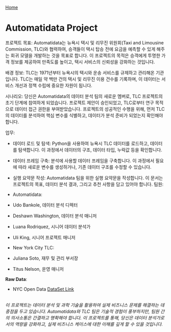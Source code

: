 [Home](README.md)

# Automatidata Project

프로젝트 목표:
Automatidata는 뉴욕시 택시 및 리무진 위원회(Taxi and Limousine Commission, TLC)와 협력하여, 승객들이 택시 탑승 전에 요금을 예측할 수 있게 해주는 회귀 모델을 개발하는 것을 목표로 합니다. 이 프로젝트의 목적은 승객에게 투명한 가격 정보를 제공하여 만족도를 높이고, 택시 서비스의 신뢰성을 강화하는 것입니다.

배경 정보:
TLC는 1971년부터 뉴욕시의 택시와 운송 서비스를 규제하고 관리해온 기관입니다. TLC는 매일 약 백만 건의 택시 및 리무진 이용 건수를 기록하며, 이 데이터는 서비스 개선과 정책 수립에 중요한 자원이 됩니다.

시나리오:
당신은 Automatidata의 데이터 분석 팀의 새로운 멤버로, TLC 프로젝트의 초기 단계에 참여하게 되었습니다. 프로젝트 제안이 승인되었고, TLC로부터 연구 목적으로 데이터 접근 권한을 부여받았습니다. 프로젝트의 성공적인 수행을 위해, 먼저 TLC의 데이터를 분석하여 핵심 변수를 식별하고, 데이터가 분석 준비가 되었는지 확인해야 합니다.

업무:

* 데이터 로드 및 탐색: Python을 사용하여 뉴욕시 TLC 데이터를 로드하고, 데이터를 탐색합니다. 이 과정에서 데이터의 구조, 데이터 타입, 누락값 등을 확인합니다.
* 데이터 프레임 구축: 분석에 사용할 데이터 프레임을 구축합니다. 이 과정에서 필요에 따라 새로운 변수를 생성하거나, 기존 데이터 구조를 수정할 수 있습니다.
* 실행 요약문 작성: Automatidata 팀을 위한 실행 요약문을 작성합니다. 이 문서는 프로젝트의 목표, 데이터 분석 결과, 그리고 추천 사항을 담고 있어야 합니다.
팀원:

* Automatidata:
 * Udo Bankole, 데이터 분석 디렉터
 * Deshawn Washington, 데이터 분석 매니저
 * Luana Rodriquez, 시니어 데이터 분석가
 * Uli King, 시니어 프로젝트 매니저
* New York City TLC:
 * Juliana Soto, 재무 및 관리 부서장
 * Titus Nelson, 운영 매니저

**Raw Data**: <br>
* NYC Open Data [DataSet Link](https://data.cityofnewyork.us/Transportation/2017-Yellow-Taxi-Trip-Data/biws-g3hs/about_data)

<br>
<i>이 프로젝트는 데이터 분석 및 과학 기술을 활용하여 실제 비즈니스 문제를 해결하는 데 중점을 두고 있습니다. Automatidata와 TLC 팀은 기술적 경험이 풍부하지만, 팀원 간의 의사소통은 간결하고 명확해야 합니다. 이 프로젝트를 통해, 당신은 데이터 분석가로서의 역량을 강화하고, 실제 비즈니스 케이스에 대한 이해를 깊게 할 수 있을 것입니다.</i>
